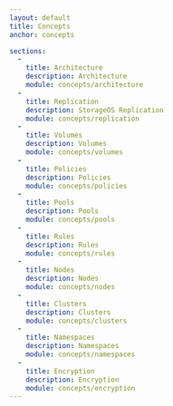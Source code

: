 ```yaml
---
layout: default
title: Concepts
anchor: concepts

sections:
  -
    title: Architecture
    description: Architecture
    module: concepts/architecture
  -
    title: Replication
    description: StorageOS Replication
    module: concepts/replication
  -
    title: Volumes
    description: Volumes
    module: concepts/volumes
  - 
    title: Policies
    description: Policies
    module: concepts/policies
  - 
    title: Pools
    description: Pools
    module: concepts/pools
  - 
    title: Rules
    description: Rules
    module: concepts/rules
  - 
    title: Nodes
    description: Nodes
    module: concepts/nodes
  - 
    title: Clusters
    description: Clusters
    module: concepts/clusters
  - 
    title: Namespaces
    description: Namespaces
    module: concepts/namespaces
  -
    title: Encryption
    description: Encryption
    module: concepts/encryption
---
```

